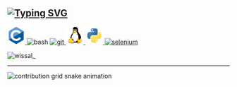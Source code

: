 

 </br><a href="https://git.io/typing-svg">
 ## <img src="https://readme-typing-svg.demolab.com?font=Fira+Code&size=35&pause=1000&color=18A558&width=435&lines=HELLO+WORLD!" alt="Typing SVG">
</a>









<p align="left">  <a href="https://www.cprogramming.com/" target="_blank" rel="noreferrer"> <img src="https://raw.githubusercontent.com/devicons/devicon/master/icons/c/c-original.svg" alt="c" width="40" height="40"/> </a> <img src="https://cdn.jsdelivr.net/gh/devicons/devicon/icons/bash/bash-original.svg" alt="bash" width="45" height="45"/>
<a href="https://git-scm.com/" target="_blank" rel="noreferrer"> <img src="https://www.vectorlogo.zone/logos/git-scm/git-scm-icon.svg" alt="git" width="40" height="40"/> </a> <a href="https://www.linux.org/" target="_blank" rel="noreferrer"> <img src="https://raw.githubusercontent.com/devicons/devicon/master/icons/linux/linux-original.svg" alt="linux" width="40" height="40"/> </a> <a href="https://www.python.org" target="_blank" rel="noreferrer"> <img src="https://raw.githubusercontent.com/devicons/devicon/master/icons/python/python-original.svg" alt="python" width="40" height="40"/> </a> <a href="https://www.selenium.dev" target="_blank" rel="noreferrer"> <img src="https://raw.githubusercontent.com/detain/svg-logos/780f25886640cef088af994181646db2f6b1a3f8/svg/selenium-logo.svg" alt="selenium" width="40" height="40"/> </a>   </p>

![wissal_](https://user-images.githubusercontent.com/89531771/158039025-355cc57f-bb57-427f-885e-1deebe4e9e13.png)


---

<picture>
  <source media="(prefers-color-scheme: dark)" srcset="https://raw.githubusercontent.com/amir-ee/amir-ee/output/github-contribution-grid-snake-dark.svg">
  <source media="(prefers-color-scheme: light)" srcset="https://raw.githubusercontent.com/amir-ee/amir-ee/output/github-contribution-grid-snake.svg">
  <img alt="contribution grid snake animation" src="https://raw.githubusercontent.com/amir-ee/amir-ee/output/github-contribution-grid-snake.svg">
</picture>
